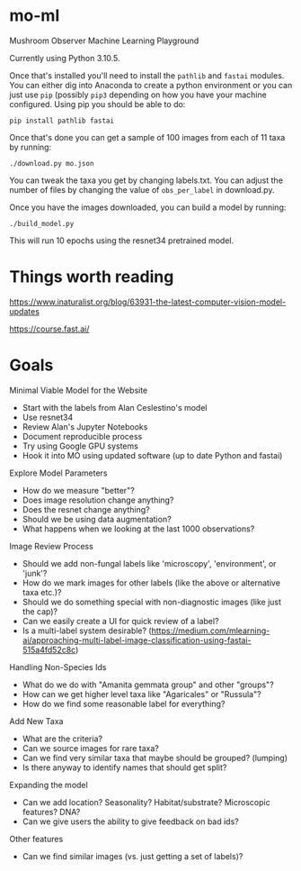 # mo-ml
Mushroom Observer Machine Learning Playground

Currently using Python 3.10.5.

Once that's installed you'll need to install the `pathlib` and `fastai` modules.
You can either dig into Anaconda to create a python environment or you can
just use `pip` (possibly `pip3` depending on how you have your machine configured.
Using pip you should be able to do:

`pip install pathlib fastai`

Once that's done you can get a sample of 100 images from each of 11 taxa by
running:

`./download.py mo.json`

You can tweak the taxa you get by changing labels.txt.  You can adjust the number
of files by changing the value of `obs_per_label` in download.py.

Once you have the images downloaded, you can build a model by running:

`./build_model.py`

This will run 10 epochs using the resnet34 pretrained model.

# Things worth reading

https://www.inaturalist.org/blog/63931-the-latest-computer-vision-model-updates

https://course.fast.ai/

# Goals

Minimal Viable Model for the Website
- Start with the labels from Alan Ceslestino's model
- Use resnet34
- Review Alan's Jupyter Notebooks
- Document reproducible process
- Try using Google GPU systems
- Hook it into MO using updated software (up to date Python and fastai)

Explore Model Parameters
- How do we measure "better"?
- Does image resolution change anything?
- Does the resnet change anything?
- Should we be using data augmentation?
- What happens when we looking at the last 1000 observations?

Image Review Process
- Should we add non-fungal labels like 'microscopy', 'environment', or 'junk'?
- How do we mark images for other labels (like the above or alternative taxa etc.)?
- Should we do something special with non-diagnostic images (like just the cap)?
- Can we easily create a UI for quick review of a label?
- Is a multi-label system desirable? (https://medium.com/mlearning-ai/approaching-multi-label-image-classification-using-fastai-515a4fd52c8c)

Handling Non-Species Ids
- What do we do with "Amanita gemmata group" and other "groups"?
- How can we get higher level taxa like "Agaricales" or "Russula"?
- How do we find some reasonable label for everything?

Add New Taxa
- What are the criteria?
- Can we source images for rare taxa?
- Can we find very similar taxa that maybe should be grouped? (lumping)
- Is there anyway to identify names that should get split?

Expanding the model
- Can we add location?  Seasonality?  Habitat/substrate?  Microscopic features?  DNA?
- Can we give users the ability to give feedback on bad ids?

Other features
- Can we find similar images (vs. just getting a set of labels)?
